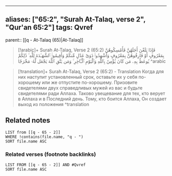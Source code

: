 
---
aliases: ["65:2", "Surah At-Talaq, verse 2", "Qur'an 65:2"]
tags: Qvref
---

parent:: [[q - At-Talaq (65)|At-Talaq]]

> [!arabic]+ Surah At-Talaq, Verse 2 (65:2)
> <span class="quran-arabic">فَإِذَا بَلَغْنَ أَجَلَهُنَّ فَأَمْسِكُوهُنَّ بِمَعْرُوفٍ أَوْ فَارِقُوهُنَّ بِمَعْرُوفٍ وَأَشْهِدُوا۟ ذَوَىْ عَدْلٍ مِّنكُمْ وَأَقِيمُوا۟ ٱلشَّهَـٰدَةَ لِلَّهِ ۚ ذَٰلِكُمْ يُوعَظُ بِهِۦ مَن كَانَ يُؤْمِنُ بِٱللَّهِ وَٱلْيَوْمِ ٱلْـَٔاخِرِ ۚ وَمَن يَتَّقِ ٱللَّهَ يَجْعَل لَّهُۥ مَخْرَجًا</span>
^arabic

> [!translation]+ Surah At-Talaq, Verse 2 (65:2) - Translation
> Когда для них наступит установленный срок, оставьте их у себя по-хорошему или же отпустите по-хорошему. Призовите свидетелями двух справедливых мужей из вас и будьте свидетелями ради Аллаха. Таково увещевание для тех, кто верует в Аллаха и в Последний день. Тому, кто боится Аллаха, Он создает выход из положения
^translation



## Related notes
```dataview
LIST from [[q - 65 - 2]]
WHERE !contains(file.name, "q - ")
SORT file.name ASC
```

### Related verses (footnote backlinks)
```dataview
LIST FROM [[q - 65 - 2]] AND #Qvref
SORT file.name ASC
```

